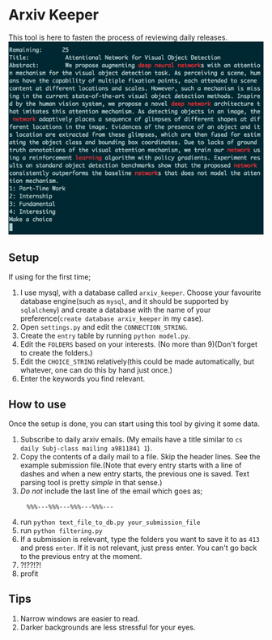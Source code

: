 Arxiv Keeper
============
This tool is here to fasten the process of reviewing daily releases.
![screenshot](screenshot.png)

Setup
----------
If using for the first time; 

1. I use mysql, with a database called `arxiv_keeper`. Choose your favourite database engine(such as `mysql`, and it should be supported by `sqlalchemy`) and create a database with the name of your preference(`create database arxiv_keeper` in my case).
2. Open `settings.py` and edit the `CONNECTION_STRING`. 
3. Create the `entry` table by running `python model.py`.
4. Edit the `FOLDERS` based on your interests. (No more than 9)(Don't forget to create the folders.)
5. Edit the `CHOICE_STRING` relatively(this could be made automatically, but whatever, one can do this by hand just once.)
6. Enter the keywords you find relevant.

How to use
----------
Once the setup is done, you can start using this tool by giving it some data.

1. Subscribe to daily arxiv emails. (My emails have a title similar to `cs daily Subj-class mailing a9811841 1`). 
2. Copy the contents of a daily mail to a file. Skip the header lines. See the example submission file.(Note that every entry starts with a line of dashes and when a new entry starts, the previous one is saved. Text parsing tool is pretty *simple* in that sense.)
3. *Do not* include the last line of the email which goes as;
```
	 %%%---%%%---%%%---%%%--- 
```
4. run `python text_file_to_db.py your_submission_file`
5. run `python filtering.py`
6. If a submission is relevant, type the folders you want to save it to as `413` and press `enter`. If it is not relevant, just press enter. You can't go back to the previous entry at the moment.
7. ?!??!?!
8. profit

Tips
----------

1. Narrow windows are easier to read.
2. Darker backgrounds are less stressful for your eyes.
